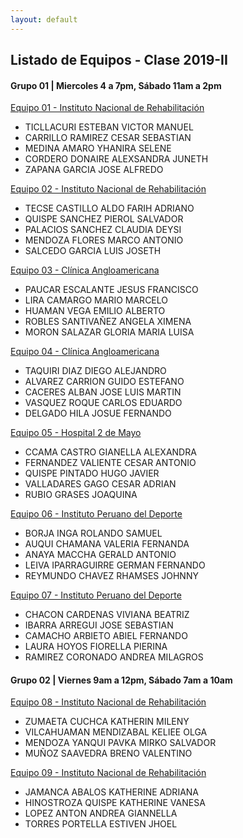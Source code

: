 ```yaml
---
layout: default
---
```

## Listado de Equipos - Clase 2019-II

#### Grupo 01 | Miercoles 4 a 7pm, Sábado 11am a 2pm

[Equipo 01 - Instituto Nacional de Rehabilitación](https://shillki.tech/)
* TICLLACURI ESTEBAN VICTOR MANUEL
* CARRILLO RAMIREZ CESAR SEBASTIAN
* MEDINA AMARO YHANIRA SELENE
* CORDERO DONAIRE ALEXSANDRA JUNETH
* ZAPANA GARCIA JOSE ALFREDO

[Equipo 02 - Instituto Nacional de Rehabilitación](http://biomedicsforais.com/)
* TECSE CASTILLO ALDO FARIH ADRIANO
* QUISPE SANCHEZ PIEROL SALVADOR
* PALACIOS SANCHEZ CLAUDIA DEYSI
* MENDOZA FLORES MARCO ANTONIO
* SALCEDO GARCIA LUIS JOSETH

[Equipo 03 - Clínica Angloamericana](https://mariomarcelolira.github.io/EQUIPO-3/)
* PAUCAR ESCALANTE JESUS FRANCISCO
* LIRA CAMARGO MARIO MARCELO
* HUAMAN VEGA EMILIO ALBERTO
* ROBLES SANTIVAÑEZ ANGELA XIMENA
* MORON SALAZAR GLORIA MARIA LUISA

[Equipo 04 - Clínica Angloamericana](https://healthgestproject.github.io/documentation-web-page/)
* TAQUIRI DIAZ DIEGO ALEJANDRO
* ALVAREZ CARRION GUIDO ESTEFANO
* CACERES ALBAN JOSE LUIS MARTIN
* VASQUEZ ROQUE CARLOS EDUARDO
* DELGADO HILA JOSUE FERNANDO

[Equipo 05 - Hospital 2 de Mayo](https://hugojavier.github.io/ProyectoBiodisenoEquipo5/)
* CCAMA CASTRO GIANELLA ALEXANDRA
* FERNANDEZ VALIENTE CESAR ANTONIO
* QUISPE PINTADO HUGO JAVIER
* VALLADARES GAGO CESAR ADRIAN
* RUBIO GRASES JOAQUINA

[Equipo 06 - Instituto Peruano del Deporte](https://rhamsesreymundo.github.io/EQUIPO-6/)
* BORJA INGA ROLANDO SAMUEL
* AUQUI CHAMANA VALERIA FERNANDA
* ANAYA MACCHA GERALD ANTONIO
* LEIVA IPARRAGUIRRE GERMAN FERNANDO
* REYMUNDO CHAVEZ RHAMSES JOHNNY

[Equipo 07 - Instituto Peruano del Deporte](https://andrearamirezc.github.io/EquipoSiete/)
* CHACON CARDENAS VIVIANA BEATRIZ
* IBARRA ARREGUI JOSE SEBASTIAN
* CAMACHO ARBIETO ABIEL FERNANDO
* LAURA HOYOS FIORELLA PIERINA
* RAMIREZ CORONADO ANDREA MILAGROS

#### Grupo 02 | Viernes 9am a 12pm, Sábado 7am a 10am

[Equipo 08 - Instituto Nacional de Rehabilitación](https://katzumaeta.github.io/Biodi/)
* ZUMAETA CUCHCA KATHERIN MILENY
* VILCAHUAMAN MENDIZABAL KELIEE OLGA
* MENDOZA YANQUI PAVKA MIRKO SALVADOR
* MUÑOZ SAAVEDRA BRENO VALENTINO

[Equipo 09 - Instituto Nacional de Rehabilitación](https://khinostroza.github.io/ProtesisPierna-G2-E9/)
* JAMANCA ABALOS KATHERINE ADRIANA
* HINOSTROZA QUISPE KATHERINE VANESA
* LOPEZ ANTON ANDREA GIANNELLA
* TORRES PORTELLA ESTIVEN JHOEL
